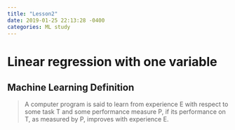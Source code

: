 ```yaml
---
title: "Lesson2"
date: 2019-01-25 22:13:28 -0400
categories: ML study
---
```


# Linear regression with one variable

## Machine Learning Definition
> A computer program is said to learn from experience E with respect to some task T and some performance measure P, if its
performance on T, as measured by P, improves with experience E.
